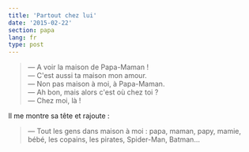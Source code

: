 ```yaml
---
title: 'Partout chez lui'
date: '2015-02-22'
section: papa
lang: fr
type: post
---
```


> — A voir la maison de Papa-Maman !  
> — C'est aussi ta maison mon amour.  
> — Non pas maison à moi, à Papa-Maman.  
> — Ah bon, mais alors c'est où chez toi ?  
> — Chez moi, là !

Il me montre sa tête et rajoute :

> — Tout les gens dans maison à moi : papa, maman, papy, mamie, bébé, les copains, les pirates, Spider-Man, Batman...


